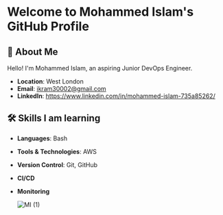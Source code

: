 # Welcome to Mohammed Islam's GitHub Profile

## 🚀 About Me

Hello! I'm Mohammed Islam, an aspiring Junior DevOps Engineer.

- **Location**: West London
- **Email**: ikram30002@gmail.com
- **LinkedIn**: https://www.linkedin.com/in/mohammed-islam-735a85262/

## 🛠️ Skills I am learning

- **Languages**: Bash
- **Tools & Technologies**: AWS
- **Version Control**: Git, GitHub
- **CI/CD**
- **Monitoring**

  ![MI (1)](https://github.com/user-attachments/assets/c2c68aeb-c25d-4206-8286-a895cb8c224a)

